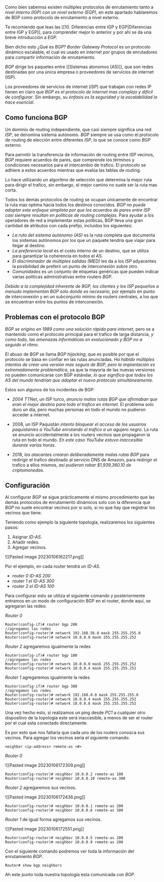 Como bien sabemos existen múltiples protocolos de enrutamiento tanto a *nivel interno (IGP)* con un *nivel externo (EGP)*, en este apartado hablaremos de BGP como protocolo de enrutamiento a nivel externo.

Te recomiendo que leas las [[10. Diferencias entre IGP y EGP|Diferencias entre IGP y EGP]], para comprender mejor lo anterior y por ahí se da una breve introducción a *EGP*.

Bien dicho esto ¿Qué es *BGP*?
*Border Gateway Protocol* es un protocolo dinámico escalable, el cual es usado en internet por grupos de enrutadores para compartir información de enrutamiento.

*BGP* dirige los paquetes entre [[Sistemas atonomos (AS)]], que son redes destinadas por una única empresa o proveedores de servicios de internet (ISP).

Los proveedores de servicios de internet (*ISP*) que trabajan con redes IP tienen en claro que *BGP es el protocolo de internet mas complejo y difícil de configurar*. Sin embargo, su *énfasis es la seguridad y la escalabilidad lo hace esencial*.

## Como funciona BGP
Un dominio de routing independiente, que casi siempre significa una red *ISP*, se denomina sistema autónomo. *BGP* siempre se usa como el protocolo de routing de elección entre diferentes *ISP*, lo que se conoce como *BGP* externo.

Para permitir la transferencia de información de routing entre *ISP* vecinos, *BGP* requiere acuerdos de pares, que comprende los términos y condiciones necesarios para el intercambio de trafico. El protocolo se adhiere a estos acuerdos mientras que evalúa las tablas de routing.

Lo hace utilizando un algoritmo de selección que determina la mejor ruta para dirigir el trafico, sin embargo, el mejor camino no suele ser la ruta mas corta.

Todos los demás protocolos de routing se ocupan únicamente de encontrar la ruta mas optima hacia todos los destinos conocidos. *BGP no puede adoptar este enfoque simplista por que los acuerdos de pares entre ISP casi siempre resultan en políticas de routing complejas.* Para ayudar a los operadores de red a implementar estas políticas, BGP lleva una gran cantidad de atributos con cada prefijo, incluidos los siguientes:

- *La ruta del sistema autónomo (AS)* es la ruta completa que documenta los sistemas autónomos por los que un paquete tendría que viajar para llegar al destino.
- *La preferencia local* es el costo interno de un destino, que se utiliza para garantizar la coherencia en todos el AS.
- *El discriminador de múltiples salidas (MED)* les da a los *ISP* adyacentes la posibilidad de preferir un punto de interconexión sobre otro.
- *Comunidades* es un conjunto de etiquetas genéricas que pueden indicar varias políticas administrativas entre routers *BGP*.

*Debido a la complejidad inherente de BGP, los clientes y los ISP pequeños a menudo implementan BGP solo donde es necesario*, por ejemplo en punto de interconexión y en un subconjunto minino de routers centrales, a los que se encuentran entre los puntos de interconexión.

## Problemas con el protocolo BGP
*BGP se origino en 1989 como una solución rápida para internet*, pero se a mantenido como el protocolo principal para el trafico de larga distancia, *y como todo, las amenazas informáticas en evolucionado y BGP no a seguido el ritmo*.

El abuso de *BGP* se llama *BGP hijacking*, que es posible por que el protocolo se basa en confiar en las rutas anunciadas. *Ha habido múltiples intentos de crear una versión mas segura de BGP, pero la implantación es extremadamente problemática*, ya que la mayoría de las nuevas versiones no pueden comunicarse con BGP estándar,
*lo que significa que todos los AS del mundo tendrían que adoptar el nuevo protocolo simultáneamente*.

Estos son algunos de los incidentes de BGP:

- *2004 TTNet*, un ISP turco, *anuncio malas rutas BGP que afirmaban que eran el mejor destino para todo el trafico en internet*. El problema solo duro un día, pero muchas personas en todo el mundo no pudieron acceder a internet.

- 2008, un ISP Paquistán *intento bloquear el acceso de los usuarios paquistaníes a YouTube enrutando el trafico a un agujero negro*. La ruta se anuncio accidentalmente a los routers vecinos que propagaron la ruta en todo el mundo. *En este caso YouTube estuvo inaccesible durante varias horas*.

- 2018, *los atacantes crearon deliberadamente malas rutas BGP* para redirigir el trafico destinado al servicio DNS de Amazon, para redirigir el trafico a ellos mismos, *así pudieron robar $1,939,360.10 de criptomonedas.*


## Configuración
Al configurar *BGP* se sigue prácticamente el mismo procedimiento que las demás protocolos de enrutamiento dinámicos solo con la diferencia que *BGP* no suele encontrar vecinos por si solo, si no que hay que registrar los vecinos que tiene.

Teniendo como ejemplo la siguiente topología, realizaremos los siguientes pasos:

1. Asignar *ID-AS*.
2. Añadir redes.
3. Agregar vecinos.


![[Pasted image 20230106162217.png]]

Por el ejemplo, en cada router tendrá un *ID-AS*.

- *router 0 ID-AS 200*
- *router 1 el ID-AS 300*
- *router 2 el ID-AS 100*

Para configurar esto se utiliza el siguiente comando y posteriormente entramos en un modo de configuración BGP en el router, donde aquí, se agregaran las redes:

*Router 0*

	Router(config-if)# router bgp 200
	//agregamos las redes
	Router(config-router)# network 192.168.56.0 mask 255.255.255.0
	Router(config-router)# network 10.0.0.0 mask 255.255.255.252

*Router 2* agregaremos igualmente la redes

	Router(config-if)# router bgp 100
	//agregamos las redes
	Router(config-router)# network 10.0.0.0 mask 255.255.255.252
	Router(config-router)# network 10.0.0.4 mask 255.255.255.252 

*Router 1* agregaremos igualmente la redes

	Router(config-if)# router bgp 300
	//agregamos las redes
	Router(config-router)# network 192.168.0.0 mask 255.255.255.0
	Router(config-router)# network 10.0.0.4 mask 255.255.255.252
	Router(config-router)# network 10.0.0.8 mask 255.255.255.252

Una vez hecho esto, si realizamos un ping desde *PC1* a cualquier otro dispositivo de la topología este será inaccesible, a menos de ser el router por el cual esta conectado directamente.

Es por esto que nos faltaría que cada uno de los routers conozca sus vecinos. Para agregar los vecinos seria el siguiente comando:

	neighbor <ip-address> remote-as <#>

*Router 0*

![[Pasted image 20230106172309.png]]

	Router(config-router)# neighbor 10.0.0.2 remote-as 100
	Router(config-router)# neighbor 10.0.0.10 remote-as 300

*Router 2* agregaremos sus vecinos.

![[Pasted image 20230106172436.png]]

	Router(config-router)# neighbor 10.0.0.1 remote-as 200
	Router(config-router)# neighbor 10.0.0.6 remote-as 300

*Router 1* de igual forma agregamos sus vecinos.

![[Pasted image 20230106172551.png]]

	Router(config-router)# neighbor 10.0.0.5 remote-as 100
	Router(config-router)# neighbor 10.0.0.9 remote-as 200

Con el siguiente comando podremos ver toda la información del enrutamiento *BGP*.

	Router# show bgp neighbors

Ah este punto toda nuestra topología esta comunicada con *BGP*.


